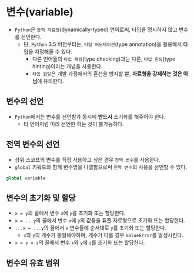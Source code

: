 # 변수(variable)

- `Python`은 `동적 자료형`(dynamically-typed) 언어로써, 타입을 명시하지 않고 변수를 선언한다.
  - 단, `Python` 3.5 버전부터는, `타입 어노테이션`(type annotation)을 활용해서 타입을 지정해줄 수 있다.
    - 다른 언어들의 `타입 체킹`(type checking)과는 다른, `타입 힌팅`(type hinting)이라는 개념을 사용한다.
    - `타입 힌팅`은 개발 과정에서의 혼선을 방지할 뿐, **자료형을 강제하는 것은 아님**에 유의한다.

## 변수의 선언

- `Python`에서는 변수를 선언함과 동시에 **반드시** 초기화를 해주어야 한다.
  - 타 언어처럼 미리 선언만 하는 것이 불가능하다.

## 전역 변수의 선언

- 상위 스코프의 변수를 직접 사용하고 싶은 경우 `전역 변수`를 사용한다.
- `global` 키워드와 함께 변수명을 나열함으로써 `전역 변수`의 사용을 선언할 수 있다.

```py
global variable
```

## 변수의 초기화 및 할당

- `x = y`의 꼴에서 변수 `x`에 `y`를 초기화 또는 할당한다.
- `x = ...y`의 꼴에서 변수 `x`에 `y`의 값들을 튜플 자료형으로 초기화 또는 할당한다.
- `...x = ...y`의 꼴에서 `x` 변수들에 순서대로 `y`를 초기화 또는 할당한다.
  - `x`와 `y`의 개수가 동일해야하며, 개수가 다를 경우 `ValueError`를 발생시킨다.
- `x = y = z`의 꼴에서 변수 `x`와 `y`에 `z`를 초기화 또는 할당한다.

## 변수의 유효 범위

<!-- TODO -->
